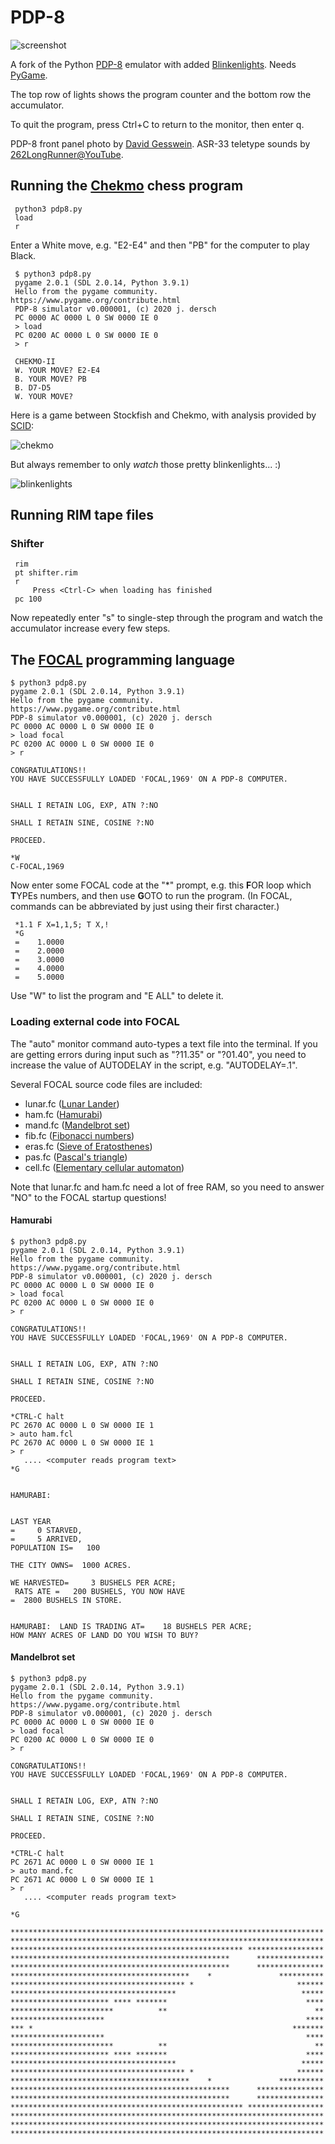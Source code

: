 # PDP-8

![screenshot](screenshot.png "screenshot")

A fork of the Python [PDP-8](https://en.wikipedia.org/wiki/PDP-8) emulator with added [Blinkenlights](https://en.wikipedia.org/wiki/Blinkenlights). Needs [PyGame](https://www.pygame.org/).

The top row of lights shows the program counter and the bottom row the accumulator.

To quit the program, press Ctrl+C to return to the monitor, then enter q.

PDP-8 front panel photo by [David Gesswein](https://www.pdp8online.com/straight8/front_panel_restore.shtml). ASR-33 teletype sounds by [262LongRunner@YouTube](https://www.youtube.com/watch?v=ObgXrIYKQjc).

## Running the [Chekmo](https://www.chessprogramming.org/CHEKMO-II) chess program
```
 python3 pdp8.py
 load
 r
```
Enter a White move, e.g. "E2-E4" and then "PB" for the computer to play Black.
```
 $ python3 pdp8.py
 pygame 2.0.1 (SDL 2.0.14, Python 3.9.1)
 Hello from the pygame community. https://www.pygame.org/contribute.html
 PDP-8 simulator v0.000001, (c) 2020 j. dersch
 PC 0000 AC 0000 L 0 SW 0000 IE 0
 > load
 PC 0200 AC 0000 L 0 SW 0000 IE 0
 > r

 CHEKMO-II
 W. YOUR MOVE? E2-E4
 B. YOUR MOVE? PB
 B. D7-D5  
 W. YOUR MOVE? 
```

Here is a game between Stockfish and Chekmo, with analysis provided by [SCID](http://scidvspc.sourceforge.net/):

![chekmo](chekmo.png "chekmo")

But always remember to only *watch* those pretty blinkenlights... :)

![blinkenlights](Das_Blinkenlights.gif "very important blinkenlights sign")

## Running RIM tape files

### Shifter
```
 rim
 pt shifter.rim
 r
     Press <Ctrl-C> when loading has finished
 pc 100
```
Now repeatedly enter "s" to single-step through the program and watch the accumulator increase every few steps.

## The [FOCAL](https://en.wikipedia.org/wiki/FOCAL_(programming_language)) programming language
```
$ python3 pdp8.py 
pygame 2.0.1 (SDL 2.0.14, Python 3.9.1)
Hello from the pygame community. https://www.pygame.org/contribute.html
PDP-8 simulator v0.000001, (c) 2020 j. dersch
PC 0000 AC 0000 L 0 SW 0000 IE 0
> load focal
PC 0200 AC 0000 L 0 SW 0000 IE 0
> r

CONGRATULATIONS!!
YOU HAVE SUCCESSFULLY LOADED 'FOCAL,1969' ON A PDP-8 COMPUTER.


SHALL I RETAIN LOG, EXP, ATN ?:NO

SHALL I RETAIN SINE, COSINE ?:NO

PROCEED.

*W
C-FOCAL,1969
```
Now enter some FOCAL code at the "*" prompt, e.g. this **F**OR loop which **T**YPEs numbers, and then use **G**OTO to run the program. (In FOCAL, commands can be abbreviated by just using their first character.)
```
 *1.1 F X=1,1,5; T X,!
 *G
 =    1.0000
 =    2.0000
 =    3.0000
 =    4.0000
 =    5.0000
```

Use "W" to list the program and "E ALL" to delete it.

### Loading external code into FOCAL

The "auto" monitor command auto-types a text file into the terminal. If you are getting errors during input such as "?11.35" or "?01.40", you need to increase the value of AUTODELAY in the script, e.g. "AUTODELAY=.1".

Several FOCAL source code files are included:

* lunar.fc ([Lunar Lander](https://en.wikipedia.org/wiki/Lunar_Lander_(video_game_genre)))
* ham.fc ([Hamurabi](https://en.wikipedia.org/wiki/Hamurabi_(video_game)))
* mand.fc ([Mandelbrot set](https://en.wikipedia.org/wiki/Mandelbrot_set))
* fib.fc ([Fibonacci numbers](https://en.wikipedia.org/wiki/Fibonacci_number))
* eras.fc ([Sieve of Eratosthenes](https://en.wikipedia.org/wiki/Sieve_of_Eratosthenes))
* pas.fc ([Pascal's triangle](https://en.wikipedia.org/wiki/Pascal%27s_triangle))
* cell.fc ([Elementary cellular automaton](https://en.wikipedia.org/wiki/Elementary_cellular_automaton))

Note that lunar.fc and ham.fc need a lot of free RAM, so you need to answer "NO" to the FOCAL startup questions!

#### Hamurabi
```
$ python3 pdp8.py 
pygame 2.0.1 (SDL 2.0.14, Python 3.9.1)
Hello from the pygame community. https://www.pygame.org/contribute.html
PDP-8 simulator v0.000001, (c) 2020 j. dersch
PC 0000 AC 0000 L 0 SW 0000 IE 0
> load focal
PC 0200 AC 0000 L 0 SW 0000 IE 0
> r

CONGRATULATIONS!!
YOU HAVE SUCCESSFULLY LOADED 'FOCAL,1969' ON A PDP-8 COMPUTER.


SHALL I RETAIN LOG, EXP, ATN ?:NO

SHALL I RETAIN SINE, COSINE ?:NO

PROCEED.

*CTRL-C halt
PC 2670 AC 0000 L 0 SW 0000 IE 1
> auto ham.fcl
PC 2670 AC 0000 L 0 SW 0000 IE 1
> r
   .... <computer reads program text>
*G


HAMURABI:  


LAST YEAR
=     0 STARVED,
=     5 ARRIVED,
POPULATION IS=   100

THE CITY OWNS=  1000 ACRES.

WE HARVESTED=     3 BUSHELS PER ACRE;
 RATS ATE =   200 BUSHELS, YOU NOW HAVE
=  2800 BUSHELS IN STORE.


HAMURABI:  LAND IS TRADING AT=    18 BUSHELS PER ACRE;
HOW MANY ACRES OF LAND DO YOU WISH TO BUY?
```

#### Mandelbrot set
```
$ python3 pdp8.py 
pygame 2.0.1 (SDL 2.0.14, Python 3.9.1)
Hello from the pygame community. https://www.pygame.org/contribute.html
PDP-8 simulator v0.000001, (c) 2020 j. dersch
PC 0000 AC 0000 L 0 SW 0000 IE 0
> load focal
PC 0200 AC 0000 L 0 SW 0000 IE 0
> r

CONGRATULATIONS!!
YOU HAVE SUCCESSFULLY LOADED 'FOCAL,1969' ON A PDP-8 COMPUTER.


SHALL I RETAIN LOG, EXP, ATN ?:NO

SHALL I RETAIN SINE, COSINE ?:NO

PROCEED.

*CTRL-C halt
PC 2671 AC 0000 L 0 SW 0000 IE 1
> auto mand.fc
PC 2671 AC 0000 L 0 SW 0000 IE 1
> r
   .... <computer reads program text>

*G

**********************************************************************
**********************************************************************
**************************************************** *****************
*************************************************      ***************
*************************************************      ***************
****************************************    *               **********
*************************************** *                       ******
*************************************                            *****
********************** **** *******                               ****
***********************          **                                 **
*********************                                             ****
*** *                                                          *******
*********************                                             ****
***********************          **                                 **
********************** **** *******                               ****
*************************************                            *****
*************************************** *                       ******
****************************************    *               **********
*************************************************      ***************
*************************************************      ***************
**************************************************** *****************
**********************************************************************
**********************************************************************
**********************************************************************
```

